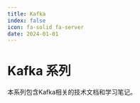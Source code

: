 ```yaml
---
title: Kafka
index: false
icon: fa-solid fa-server
date: 2024-01-01
---
```


# Kafka 系列

本系列包含Kafka相关的技术文档和学习笔记。